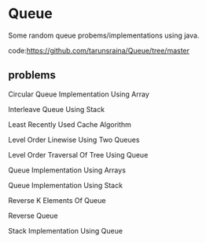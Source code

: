 # Queue
Some random queue probems/implementations using java.

code:https://github.com/tarunsraina/Queue/tree/master

## problems

Circular Queue Implementation Using Array

Interleave Queue Using Stack

Least Recently Used Cache Algorithm

Level Order Linewise Using Two Queues

Level Order Traversal Of Tree Using Queue

Queue Implementation Using Arrays

Queue Implementation Using Stack

Reverse K Elements Of Queue

Reverse Queue


Stack Implementation Using Queue
